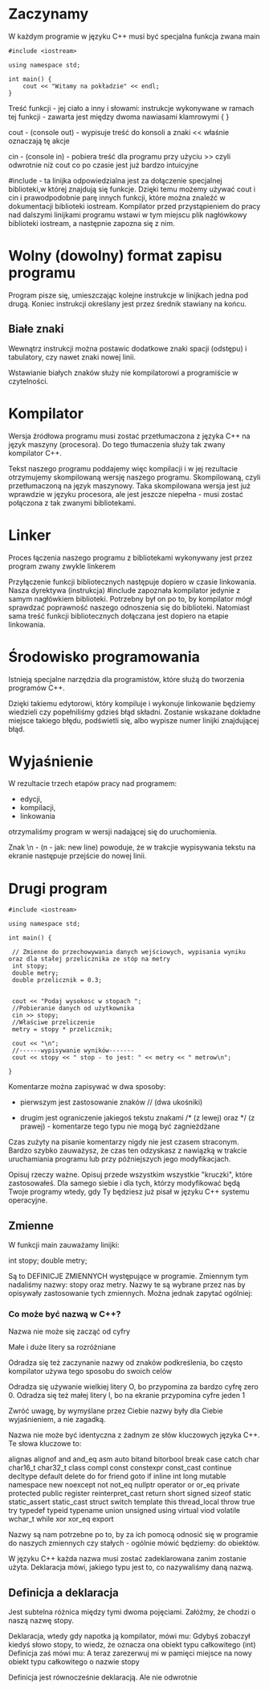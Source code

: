 # Zaczynamy

W każdym programie w języku C++ musi być specjalna funkcja zwana main
```
#include <iostream>

using namespace std;

int main() {
	cout << "Witamy na pokładzie" << endl;
}
```

Treść funkcji - jej ciało a inny i słowami: instrukcje wykonywane w ramach tej funkcji - zawarta jest między dwoma nawiasami klamrowymi { }

cout - (console out) - wypisuje treść do konsoli a znaki << właśnie oznaczają tę akcje

cin - (console in) - pobiera treść dla programu przy użyciu >> czyli odwrotnie niż cout co po czasie jest już bardzo intuicyjne

#include <iostream> - ta linijka odpowiedzialna jest za dołączenie specjalnej biblioteki,w której znajdują się funkcje. Dzięki temu możemy używać cout i cin i prawodpodobnie parę innych funkcji, które można znaleźć w dokumentacji biblioteki iostream. Kompilator przed przystąpieniem do pracy nad dalszymi linijkami programu wstawi w tym miejscu plik nagłówkowy biblioteki iostream, a następnie zapozna się z nim.

# Wolny (dowolny) format zapisu programu

Program pisze się, umieszczając kolejne instrukcje w linijkach jedna pod drugą. Koniec instrukcji określany jest przez średnik stawiany na końcu.

## Białe znaki

Wewnątrz instrukcji można postawic dodatkowe znaki spacji (odstępu) i tabulatory, czy nawet znaki nowej linii.

Wstawianie białych znaków służy nie kompilatorowi a programiście w czytelności.

# Kompilator

Wersja źródłowa programu musi zostać przetłumaczona z języka C++ na język maszyny (procesora). Do tego tłumaczenia służy tak zwany kompilator C++.

Tekst naszego programu poddajemy więc kompilacji i w jej rezultacie otrzymujemy skompilowaną wersję naszego programu. Skompilowaną, czyli przetłumaczoną na język maszynowy. Taka skompilowana wersja jest już wprawdzie w języku procesora, ale jest jeszcze niepełna - musi zostać połączona z tak zwanymi bibliotekami.

# Linker

Proces łączenia naszego programu z bibliotekami wykonywany jest przez program zwany zwykle linkerem

Przyłączenie funkcji bibliotecznych następuje dopiero w czasie linkowania. Nasza dyrektywa (instrukcja) #include zapoznała kompilator jedynie z samym nagłówkiem biblioteki. Potrzebny był on po to, by kompilator mógł sprawdzać poprawność naszego odnoszenia się do biblioteki. Natomiast sama treść funkcji bibliotecznych dołączana jest dopiero na etapie linkowania.

# Środowisko programowania

Istnieją specjalne narzędzia dla programistów, które służą do tworzenia programów C++.

Dzięki takiemu edytorowi, który kompiluje i wykonuje linkowanie będziemy wiedzieli czy popełniliśmy gdzieś błąd składni. Zostanie wskazane dokładne miejsce takiego błędu, podświetli się, albo wypisze numer linijki znajdującej błąd.

# Wyjaśnienie

W rezultacie trzech etapów pracy nad programem:

 - edycji,
 - kompilacji,
 - linkowania

otrzymaliśmy program w wersji nadającej się do uruchomienia.

Znak \n - (n - jak: new line) powoduje, że w trakcjie wypisywania tekstu na ekranie następuje przejście do nowej linii.

# Drugi program

```
#include <iostream>

using namespace std;

int main() {

 // Zmienne do przechowywania danych wejściowych, wypisania wyniku oraz dla stałej przelicznika ze stóp na metry
 int stopy;
 double metry;
 double przelicznik = 0.3;
 

 cout << "Podaj wysokosc w stopach ";
 //Pobieranie danych od użytkownika
 cin >> stopy;
 //Właściwe przeliczenie
 metry = stopy * przelicznik;

 cout << "\n";
 //------wypisywanie wyników-------
 cout << stopy << " stop - to jest: " << metry << " metrow\n";

}

```
Komentarze można zapisywać w dwa sposoby:

 - pierwszym jest zastosowanie znaków // (dwa ukośniki)

 - drugim jest ograniczenie jakiegoś tekstu znakami /* (z lewej) oraz */ (z prawej) - komentarze tego typu nie mogą być zagnieżdżane

Czas zużyty na pisanie komentarzy nigdy nie jest czasem straconym. Bardzo szybko zauważysz, że czas ten odzyskasz z nawiązką w trakcie uruchamiania programu lub przy późniejszych jego modyfikacjach.

Opisuj rzeczy ważne. Opisuj przede wszystkim wszystkie "kruczki", które zastosowałeś. Dla samego siebie i dla tych, którzy modyfikować będą Twoje programy wtedy, gdy Ty będziesz już pisał w języku C++ systemu operacyjne.

## Zmienne

W funkcji main zauważamy linijki:

 int stopy;
 double metry;

Są to DEFINICJE ZMIENNYCH występujące w programie.  Zmiennym tym nadaliśmy nazwy: stopy oraz metry. Nazwy te są wybrane przez nas by opisywały zastosowanie tych zmiennych. Można jednak zapytać ogólniej:

### Co może być nazwą w C++?

Nazwa nie może się zacząć od cyfry

Małe i duże litery sa rozróżniane

Odradza się też zaczynanie nazwy od znaków podkreślenia, bo często kompilator używa tego sposobu do swoich celów

Odradza się używanie wielkiej litery O, bo przypomina za bardzo cyfrę zero 0. Odradza się też małej litery l, bo na ekranie przypomina cyfre jeden 1

Zwróć uwagę, by wymyślane przez Ciebie nazwy były dla Ciebie wyjaśnieniem, a nie zagadką.

Nazwa nie może być identyczna z żadnym ze słów kluczowych języka C++. Te słowa kluczowe to:

alignas
alignof
and
and_eq
asm
auto
bitand
bitorbool
break
case
catch
char
char16_t
char32_t
class
compl
const
constexpr
const_cast
continue
decltype
default
delete
do
for
friend
goto
if
inline
int
long
mutable
namespace
new
noexcept
not
not_eq
nullptr
operator
or
or_eq
private
protected
public
register
reinterpret_cast
return
short
signed
sizeof
static
static_assert
static_cast
struct
switch
template
this
thread_local
throw
true
try
typedef
typeid
typename
union
unsigned
using
virtual
viod
volatile
wchar_t
while
xor
xor_eq
export

Nazwy są nam potrzebne po to, by za ich pomocą odnosić się w programie do naszych zmiennych czy stałych - ogólnie mówić będziemy: do obiektów.

W języku C++ każda nazwa musi zostać zadeklarowana zanim zostanie użyta. Deklaracja mówi, jakiego typu jest to, co nazywaliśmy daną nazwą.

## Definicja a deklaracja

Jest subtelna różnica między tymi dwoma pojęciami. Załóżmy, że chodzi o naszą nazwę stopy.

Deklaracja, wtedy gdy napotka ją kompilator, mówi mu:
 Gdybyś zobaczył kiedyś słowo stopy, to wiedz, że oznacza ona obiekt typu całkowitego (int)
Definicja zaś mówi mu:
 A teraz zarezerwuj mi w pamięci miejsce na nowy obiekt typu całkowitego o nazwie stopy

Definicja jest równocześnie deklaracją. Ale nie odwrotnie
